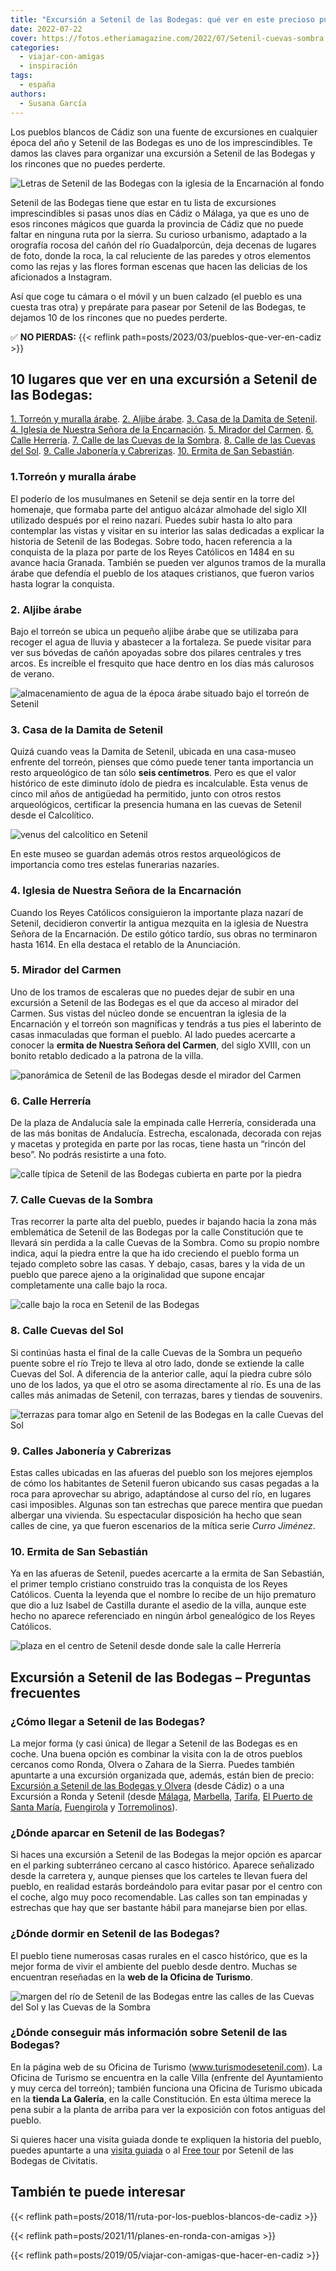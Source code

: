 ```yaml
---
title: "Excursión a Setenil de las Bodegas: qué ver en este precioso pueblo blanco de Cádiz"
date: 2022-07-22
cover: https://fotos.etheriamagazine.com/2022/07/Setenil-cuevas-sombra.jpg
categories: 
  - viajar-con-amigas
  - inspiración
tags: 
  - españa
authors: 
  - Susana García
---
```


[](https://etheriamagazine.com/wp-admin/edit.php?post_type=post)Los pueblos blancos de Cádiz son una fuente de excursiones en cualquier época del año y Setenil de las Bodegas es uno de los imprescindibles. Te damos las claves para organizar una excursión a Setenil de las Bodegas y los rincones que no puedes perderte.

![Letras de Setenil de las Bodegas con la iglesia de la Encarnación al fondo](https://fotos.etheriamagazine.com/2022/07/setenil-letras-mirador-carmen.jpg "Mirador del Carmen. © Susana García/Etheria Magazine")

Setenil de las Bodegas tiene que estar en tu lista de excursiones imprescindibles si 
pasas unos días en Cádiz o Málaga, ya que es uno de esos rincones mágicos que guarda la 
provincia de Cádiz que no puede faltar en ninguna ruta por la sierra. Su curioso 
urbanismo, adaptado a la orografía rocosa del cañón del río Guadalporcún, deja decenas 
de lugares de foto, donde la roca, la cal reluciente de las paredes y otros elementos 
como las rejas y las flores forman escenas que hacen las delicias de los aficionados a 
Instagram. 

Así que coge tu cámara o el móvil y un buen calzado (el pueblo es una cuesta tras otra) 
y prepárate para pasear por Setenil de las Bodegas, te dejamos 10 de los rincones que no 
puedes perderte. 

✅ **NO PIERDAS:** {{< reflink path=posts/2023/03/pueblos-que-ver-en-cadiz >}} 

## 10 lugares que ver en una excursión a Setenil de las Bodegas:

[1\. Torreón y muralla árabe](#Torreón). [2\. Aljibe árabe](#Aljibe). [3\. Casa de la 
Damita de Setenil](#Damita). [4\. Iglesia de Nuestra Señora de la 
Encarnación](#Iglesia-Encarnación). [5\. Mirador del Carmen](#Mirador-Carmen). [6\. 
Calle Herrería](#Herrería). [7\. Calle de las Cuevas de la Sombra](#Calle-Sombra). [8\. 
Calle de las Cuevas del Sol](#Calle-Sol). [9\. Calle Jabonería y 
Cabrerizas](#Jabonería-Cabrerizas). [10\. Ermita de San Sebastián](#Ermita-Sebastián). 

### 1.Torreón y muralla árabe

El poderío de los musulmanes en Setenil se deja sentir en la torre del homenaje, que 
formaba parte del antiguo alcázar almohade del siglo XII utilizado después por el reino 
nazarí. Puedes subir hasta lo alto para contemplar las vistas y visitar en su interior 
las salas dedicadas a explicar la historia de Setenil de las Bodegas. Sobre todo, hacen 
referencia a la conquista de la plaza por parte de los Reyes Católicos en 1484 en su 
avance hacia Granada. También se pueden ver algunos tramos de la muralla árabe que 
defendía el pueblo de los ataques cristianos, que fueron varios hasta lograr la 
conquista. 

### 2\. Aljibe árabe

Bajo el torreón se ubica un pequeño aljibe árabe que se utilizaba para recoger el agua 
de lluvia y abastecer a la fortaleza. Se puede visitar para ver sus bóvedas de cañón 
apoyadas sobre dos pilares centrales y tres arcos. Es increíble el fresquito que hace 
dentro en los días más calurosos de verano. 

![almacenamiento de agua de la época árabe situado bajo el torreón de Setenil](https://fotos.etheriamagazine.com/2022/07/setenil-aljibe.jpg "Aljibe de Setenil de las Bodegas. © SG/ Etheria Magazine")

### 3\. Casa de la Damita de Setenil

Quizá cuando veas la Damita de Setenil, ubicada en una casa-museo enfrente del torreón, 
pienses que cómo puede tener tanta importancia un resto arqueológico de tan sólo **seis 
centímetros**. Pero es que el valor histórico de este diminuto ídolo de piedra es 
incalculable. Esta venus de cinco mil años de antigüedad ha permitido, junto con otros 
restos arqueológicos, certificar la presencia humana en las cuevas de Setenil desde el 
Calcolítico. 

![venus del calcolítico en Setenil](https://fotos.etheriamagazine.com/2022/07/Setenil-idolo-calcolitico.jpg "La diminuta damita de Setenil. © SG/ Etheria Magazine")

En este museo se guardan además otros restos arqueológicos de importancia como tres 
estelas funerarias nazaríes. 

### 4\. Iglesia de Nuestra Señora de la Encarnación

Cuando los Reyes Católicos consiguieron la importante plaza nazarí de Setenil, 
decidieron convertir la antigua mezquita en la iglesia de Nuestra Señora de la 
Encarnación. De estilo gótico tardío, sus obras no terminaron hasta 1614. En ella 
destaca el retablo de la Anunciación. 

### 5\. Mirador del Carmen

Uno de los tramos de escaleras que no puedes dejar de subir en una excursión a Setenil 
de las Bodegas es el que da acceso al mirador del Carmen. Sus vistas del núcleo donde se 
encuentran la iglesia de la Encarnación y el torreón son magníficas y tendrás a tus pies 
el laberinto de casas inmaculadas que forman el pueblo. Al lado puedes acercarte a 
conocer la **ermita de Nuestra Señora del Carmen**, del siglo XVIII, con un bonito 
retablo dedicado a la patrona de la villa. 

![panorámica de Setenil de las Bodegas desde el mirador del Carmen](https://fotos.etheriamagazine.com/2022/07/Setenil-mirador-carmen.jpg "Vistas de la iglesia de la Encarnación y el torreón desde el mirador del Carmen. © SG/ Etheria Magazine")

### 6\. Calle Herrería

De la plaza de Andalucía sale la empinada calle Herrería, considerada una de las más 
bonitas de Andalucía. Estrecha, escalonada, decorada con rejas y macetas y protegida en 
parte por las rocas, tiene hasta un “rincón del beso”. No podrás resistirte a una foto. 

![calle típica de Setenil de las Bodegas cubierta en parte por la piedra](https://fotos.etheriamagazine.com/2022/07/Setenil-calle.jpg "La calle Herrería, una de las más bonitas de Setenil. © SG/ Etheria Magazine")

### 7\. Calle Cuevas de la Sombra

Tras recorrer la parte alta del pueblo, puedes ir bajando hacia la zona más emblemática 
de Setenil de las Bodegas por la calle Constitución que te llevará sin perdida a la 
calle Cuevas de la Sombra. Como su propio nombre indica, aquí la piedra entre la que ha 
ido creciendo el pueblo forma un tejado completo sobre las casas. Y debajo, casas, bares 
y la vida de un pueblo que parece ajeno a la originalidad que supone encajar 
completamente una calle bajo la roca. 

![calle bajo la roca en Setenil de las Bodegas](https://fotos.etheriamagazine.com/2022/07/Setenil-cuevas-sombra.jpg "Calle de las Cuevas de la Sombra. © SG/ Etheria Magazine")

### 8\. Calle Cuevas del Sol

Si continúas hasta el final de la calle Cuevas de la Sombra un pequeño puente sobre el 
río Trejo te lleva al otro lado, donde se extiende la calle Cuevas del Sol. A diferencia 
de la anterior calle, aquí la piedra cubre sólo uno de los lados, ya que el otro se 
asoma directamente al río. Es una de las calles más animadas de Setenil, con terrazas, 
bares y tiendas de souvenirs. 

![terrazas para tomar algo en Setenil de las Bodegas en la calle Cuevas del Sol](https://fotos.etheriamagazine.com/2022/07/Setenil-cuevas-sol.jpg "Calle de las Cuevas del Sol. © SG/ Etheria Magazine")

### 9\. Calles Jabonería y Cabrerizas  

Estas calles ubicadas en las afueras del pueblo son los mejores ejemplos de cómo los 
habitantes de Setenil fueron ubicando sus casas pegadas a la roca para aprovechar su 
abrigo, adaptándose al curso del río, en lugares casi imposibles. Algunas son tan 
estrechas que parece mentira que puedan albergar una vivienda. Su espectacular 
disposición ha hecho que sean calles de cine, ya que fueron escenarios de la mítica 
serie _Curro Jiménez_. 

### 10\. Ermita de San Sebastián

Ya en las afueras de Setenil, puedes acercarte a la ermita de San Sebastián, el primer 
templo cristiano construido tras la conquista de los Reyes Católicos. Cuenta la leyenda 
que el nombre lo recibe de un hijo prematuro que dio a luz Isabel de Castilla durante el 
asedio de la villa, aunque este hecho no aparece referenciado en ningún árbol 
genealógico de los Reyes Católicos. 

![plaza en el centro de Setenil desde donde sale la calle Herrería](https://fotos.etheriamagazine.com/2022/07/Setenil-plaza.jpg "La plaza de Andalucía de Setenil de las Bodegas. © SG/ Etheria Magazine")

## Excursión a Setenil de las Bodegas – Preguntas frecuentes

### ¿Cómo llegar a Setenil de las Bodegas?

La mejor forma (y casi única) de llegar a Setenil de las Bodegas es en coche. Una buena 
opción es combinar la visita con la de otros pueblos cercanos como Ronda, Olvera o 
Zahara de la Sierra. Puedes también apuntarte a una excursión organizada que, además, 
están bien de precio: [Excursión a Setenil de las Bodegas y 
Olvera](https://www.civitatis.com/es/cadiz/excursion-ronda-setenil-bodegas/?aid=10211) 
(desde Cádiz) o a una Excursión a Ronda y Setenil (desde 
[Málaga](https://www.civitatis.com/es/malaga/excursion-ronda-setenil/), 
[Marbella](https://www.civitatis.com/es/marbella/excursion-ronda/?aid=10211), 
[Tarifa](https://www.civitatis.com/es/tarifa/excursion-ronda-setenil-bodegas/?aid=10211), 
[El Puerto de Santa 
María](https://www.civitatis.com/es/el-puerto-de-santa-maria/excursion-ronda-setenil-bodegas/?aid=10211), 
[Fuengirola](https://www.civitatis.com/es/fuengirola/excursion-ronda-setenil/?aid=10211) 
y 
[Torremolinos](https://www.civitatis.com/es/torremolinos/excursion-ronda-setenil/?aid=10211)). 

### ¿Dónde aparcar en Setenil de las Bodegas?

Si haces una excursión a Setenil de las Bodegas la mejor opción es aparcar en el parking 
subterráneo cercano al casco histórico. Aparece señalizado desde la carretera y, aunque 
pienses que los carteles te llevan fuera del pueblo, en realidad estarás bordeándolo 
para evitar pasar por el centro con el coche, algo muy poco recomendable. Las calles son 
tan empinadas y estrechas que hay que ser bastante hábil para manejarse bien por ellas. 

### ¿Dónde dormir en Setenil de las Bodegas?

El pueblo tiene numerosas casas rurales en el casco histórico, que es la mejor forma de 
vivir el ambiente del pueblo desde dentro. Muchas se encuentran reseñadas en la **web de 
la Oficina de Turismo**. 

![margen del río de Setenil de las Bodegas entre las calles de las Cuevas del Sol y las Cuevas de la Sombra](https://fotos.etheriamagazine.com/2022/07/setenil-terraza-rio.jpg "Terraza sobre el río entre las calles de las Cuevas de la Sombra y de las Cuevas del Sol. © SG")

### ¿Dónde conseguir más información sobre Setenil de las Bodegas?

En la página web de su Oficina de Turismo (www.turismodesetenil.com). La Oficina de 
Turismo se encuentra en la calle Villa (enfrente del Ayuntamiento y muy cerca del 
torreón); también funciona una Oficina de Turismo ubicada en la **tienda La Galería**, 
en la calle Constitución. En esta última merece la pena subir a la planta de arriba para 
ver la exposición con fotos antiguas del pueblo. 

Si quieres hacer una visita guiada donde te expliquen la historia del pueblo, puedes 
apuntarte a una [visita 
guiada](https://www.civitatis.com/es/setenil-bodegas/visita-guiada-setenil-bodegas/?aid=10211) 
o al [Free 
tour](https://www.civitatis.com/es/setenil-bodegas/free-tour-setenil-bodegas/?aid=10211) 
por Setenil de las Bodegas de Civitatis. 

## También te puede interesar

{{< reflink path=posts/2018/11/ruta-por-los-pueblos-blancos-de-cadiz >}} 

{{< reflink path=posts/2021/11/planes-en-ronda-con-amigas >}} 

{{< reflink path=posts/2019/05/viajar-con-amigas-que-hacer-en-cadiz >}}
